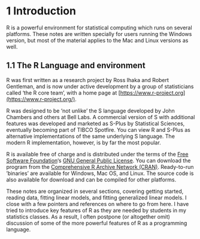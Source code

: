 # 1 Introduction

R is a powerful environment for statistical computing which runs on several platforms. These notes are written specially for users running the Windows version, but most of the material applies to the Mac and Linux versions as well.

## 1.1 The R Language and environment

R was first written as a research project by Ross Ihaka and Robert Gentleman, and is now under active development by a group of statisticians called ‘the R core team’, with a home page at [https://www.r-project.org](https://www.r-project.org/).

R was designed to be ‘not unlike’ the S language developed by John Chambers and others at Bell Labs. A commercial version of S with additional features was developed and marketed as S-Plus by Statistical Sciences, eventually becoming part of TIBCO Spotfire. You can view R and S-Plus as alternative implementations of the same underlying S language. The modern R implementation, however, is by far the most popular.

R is available free of charge and is distributed under the terms of the [Free Software Foundation](http://www.gnu.org/)‘s [GNU General Public License](http://www.gnu.org/licenses/gpl-3.0.html). You can download the program from the [Comprehensive R Archive Network (CRAN)](http://lib.stat.cmu.edu/R/CRAN/mirrors.html). Ready-to-run ’binaries’ are available for Windows, Mac OS, and Linux. The source code is also available for download and can be compiled for other platforms.

These notes are organized in several sections, covering getting started, reading data, fitting linear models, and fitting generalized linear models. I close with a few pointers and references on where to go from here. I have tried to introduce key features of R as they are needed by students in my statistics classes. As a result, I often postpone (or altogether omit) discussion of some of the more powerful features of R as a programming language.